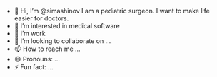 - 👋 Hi, I’m @simashinov I am a pediatric surgeon. I want to make life easier for doctors.
- 👀 I’m interested in medical software
- 🌱 I’m work
- 💞️ I’m looking to collaborate on ...
- 📫 How to reach me ...
- 😄 Pronouns: ...
- ⚡ Fun fact: ...

<!---
simashinov/simashinov is a ✨ special ✨ repository because its `README.md` (this file) appears on your GitHub profile.
You can click the Preview link to take a look at your changes.
--->
